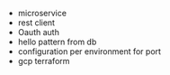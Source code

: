 - microservice
- rest client
- Oauth auth
- hello pattern from db
- configuration per environment for port
- gcp terraform